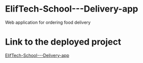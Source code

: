 # ElifTech-School---Delivery-app

Web application for ordering food delivery

# Link to the deployed project

[ElifTech-School---Delivery-app](https://food-shop-7x92.onrender.com/)

